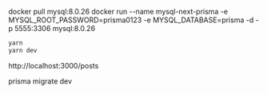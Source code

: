 
docker pull mysql:8.0.26
docker run --name mysql-next-prisma -e MYSQL_ROOT_PASSWORD=prisma0123 -e MYSQL_DATABASE=prisma -d -p 5555:3306 mysql:8.0.26

```bash
yarn
yarn dev
```

http://localhost:3000/posts

prisma migrate dev

